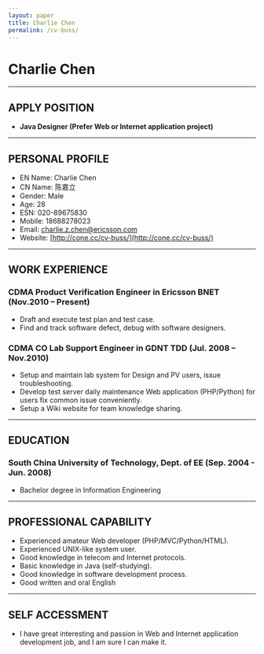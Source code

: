 ```yaml
---
layout: paper
title: Charlie Chen
permalink: /cv-buss/
---
```

# Charlie Chen

---

## APPLY POSITION

- **Java Designer (Prefer Web or Internet application project)**

---

## PERSONAL PROFILE

- EN Name: Charlie Chen
- CN Name: 陈嘉立
- Gender: Male
- Age: 28
- ESN: 020-89675830
- Mobile: 18688278023
- Email: [charlie.z.chen@ericsson.com](mailto:charlie.z.chen@ericsson.com)
- Website: [http://cone.cc/cv-buss/](http://cone.cc/cv-buss/)

---

## WORK EXPERIENCE

### CDMA Product Verification Engineer in Ericsson BNET (Nov.2010 – Present)

- Draft and execute test plan and test case.
- Find and track software defect, debug with software designers.

### CDMA CO Lab Support Engineer in GDNT TDD (Jul. 2008 – Nov.2010)

- Setup and maintain lab system for Design and PV users, issue troubleshooting.
- Develop test server daily maintenance Web application (PHP/Python) for users fix common issue conveniently. 
- Setup a Wiki website for team knowledge sharing.

---

## EDUCATION

### South China University of Technology, Dept. of EE (Sep. 2004 - Jun. 2008)

- Bachelor degree in Information Engineering

---

## PROFESSIONAL CAPABILITY

- Experienced amateur Web developer (PHP/MVC/Python/HTML).
- Experienced UNIX-like system user.
- Good knowledge in telecom and Internet protocols.
- Basic knowledge in Java (self-studying).
- Good knowledge in software development process.
- Good written and oral English

---

## SELF ACCESSMENT

- I have great interesting and passion in Web and Internet application development job, and I am sure I can make it.
